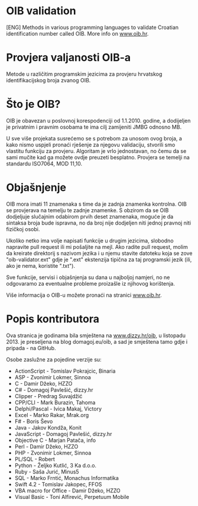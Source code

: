 # OIB validation
[ENG] Methods in various programming languages to validate Croatian identification number called OIB. More info on www.oib.hr.

# Provjera valjanosti OIB-a
Metode u različitim programskim jezicima za provjeru hrvatskog identifikacijskog broja zvanog OIB. 

# Što je OIB?

OIB je obavezan u poslovnoj korespodenciji od 1.1.2010. godine, a dodijeljen je privatnim i pravnim osobama te ima cilj zamijeniti JMBG odnosno MB.

U sve više projekata susrećemo se s potrebom za unosom ovog broja, a kako nismo uspjeli pronaći rješenje za njegovu validaciju, stvorili smo vlastitu funkciju za provjeru. Algoritam je vrlo jednostavan, no čemu da se sami mučite kad ga možete ovdje preuzeti besplatno. Provjera se temelji na standardu ISO7064, MOD 11,10.

# Objašnjenje

OIB mora imati 11 znamenaka s time da je zadnja znamenka kontrolna. OIB se provjerava na temelju te zadnje znamenke. S obzirom da se OIB dodjeljuje slučajnim odabirom prvih deset znamenaka, moguće je da sintaksa broja bude ispravna, no da broj nije dodjeljen niti jednoj pravnoj niti fizičkoj osobi.

Ukoliko netko ima volje napisati funkcije u drugim jezicima, slobodno napravite pull request ili mi pošaljite na mejl.
Ako radite pull request, molim da kreirate direktorij s nazivom jezika i u njemu stavite datoteku koja se zove "oib-validator.ext" gdje je ".ext" ekstenzija tipična za taj programski jezik (ili, ako je nema, koristite ".txt").

Sve funkcije, servisi i objašnjenja su dana u najboljoj namjeri, no ne odgovaramo za eventualne probleme proizašle iz njihovog korištenja.

Više informacija o OIB-u možete pronaći na stranici www.oib.hr.

# Popis kontributora

Ova stranica je godinama bila smještena na www.dizzy.hr/oib, u listopadu 2013. je preseljena na blog domagoj.eu/oib, a sad je smještena tamo gdje i pripada - na GitHub. 

Osobe zaslužne za pojedine verzije su:
- ActionScript - Tomislav Pokrajcic, Binaria 
- ASP - Zvonimir Lokmer, Sinnoa 
- C - Damir Džeko, HZZO 
- C# - Domagoj Pavlešić, dizzy.hr 
- Clipper - Predrag Suvajdžić
- CPP/CLI - Mark Burazin, Tahoma
- Delphi/Pascal - Ivica Makaj, Victory 
- Excel - Marko Rakar, Mrak.org
- F# - Boris Ševo 
- Java - Jakov Kondža, Konit 
- JavaScript - Domagoj Pavlešić, dizzy.hr
- Objective C - Marjan Patača, info 
- Perl - Damir Džeko, HZZO 
- PHP - Zvonimir Lokmer, Sinnoa 
- PL/SQL - Robert
- Python - Željko Kutlić, 3 Ka d.o.o. 
- Ruby - Saša Jurić, Minus5 
- SQL - Marko Frntić, Monachus Informatika 
- Swift 4.2 - Tomislav Jakopec, FFOS
- VBA macro for Office - Damir Džeko, HZZO 
- Visual Basic - Toni Alfirević, Perpetuum Mobile 
